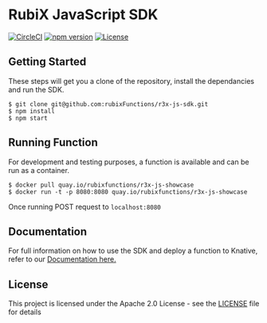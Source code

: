 # RubiX JavaScript SDK

[![CircleCI](https://circleci.com/gh/rubixFunctions/r3x-js-sdk.svg?style=svg&circle-token=ea49ae7fcdad52c04d1d567200ad09abf15a2044)](https://circleci.com/gh/rubixFunctions/r3x-js-sdk)
[![npm version](http://img.shields.io/npm/v/REPO.svg?style=flat)](https://www.npmjs.com/package/@rubixfunctions/r3x-js-sdk "View this project on npm")
[![License](https://img.shields.io/badge/-Apache%202.0-blue.svg)](https://opensource.org/s/Apache-2.0)

## Getting Started
These steps will get you a clone of the repository, install the dependancies and run the SDK.

```
$ git clone git@github.com:rubixFunctions/r3x-js-sdk.git
$ npm install
$ npm start
```

## Running Function
For development and testing purposes, a function is available and can be run as a container.
```
$ docker pull quay.io/rubixfunctions/r3x-js-showcase
$ docker run -t -p 8080:8080 quay.io/rubixfunctions/r3x-js-showcase
```
Once running POST request to `localhost:8080`

## Documentation
For full information on how to use the SDK and deploy a function to Knative, refer to our [Documentation here.](https://github.com/rubixFunctions/r3x-docs/blob/master/install/README.md)

## License
This project is licensed under the Apache 2.0 License - see the [LICENSE](LICENSE) file for details
